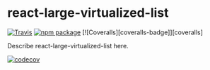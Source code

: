 # react-large-virtualized-list

[![Travis][build-badge]][build]
[![npm package][npm-badge]][npm]
[![Coveralls][coveralls-badge]][coveralls]

Describe react-large-virtualized-list here.

[build-badge]: https://img.shields.io/travis/bramgiessen/react-large-virtualized-list/main.png?style=flat-square
[build]: https://travis-ci.org/bramgiessen/react-large-virtualized-list

[npm-badge]: https://img.shields.io/npm/v/react-large-virtualized-list.png?style=flat-square
[npm]: https://www.npmjs.org/package/react-large-virtualized-list

[![codecov](https://codecov.io/gh/bramgiessen/react-large-virtualized-list/branch/main/graph/badge.svg)](https://codecov.io/gh/bramgiessen/react-large-virtualized-list)
